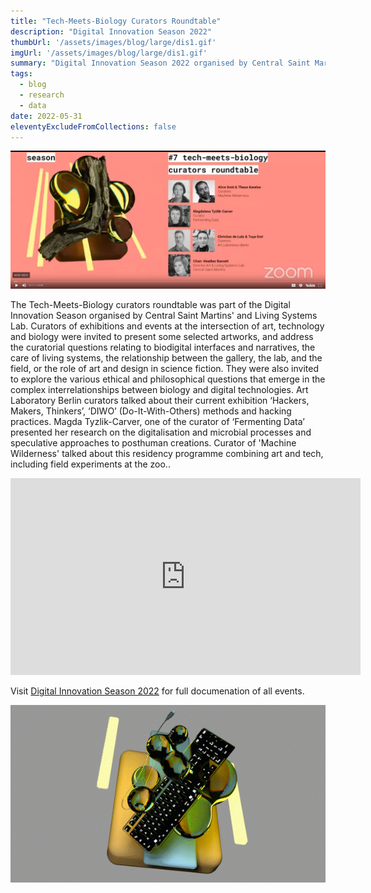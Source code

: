 ```yaml
---
title: "Tech-Meets-Biology Curators Roundtable"
description: "Digital Innovation Season 2022"
thumbUrl: '/assets/images/blog/large/dis1.gif'
imgUrl: '/assets/images/blog/large/dis1.gif'
summary: "Digital Innovation Season 2022 organised by Central Saint Martins' and Living Systems Lab, hosted Fermenting Data as part of Tech-Meets-Biology Curators Roundtable."
tags:
  - blog
  - research
  - data
date: 2022-05-31
eleventyExcludeFromCollections: false
---
```


<div class="columnImage">
  <img src="/assets/images/blog/large/dis3.png"/>
  <div class="Digital Innovation Season"></div>
</div>

The Tech-Meets-Biology curators roundtable was part of the Digital Innovation Season organised by Central Saint Martins' and Living Systems Lab. Curators of exhibitions and events at the intersection of art, technology and biology were invited to present some selected artworks, and address the curatorial questions relating to biodigital interfaces and narratives, the care of living systems, the relationship between the gallery, the lab, and the field, or the role of art and design in science fiction. They were also invited to explore the various ethical and philosophical questions that emerge in the complex interrelationships between biology and digital technologies.
Art Laboratory Berlin curators talked about their current exhibition ‘Hackers, Makers, Thinkers’, ‘DIWO’ (Do-It-With-Others) methods and hacking practices. Magda Tyzlik-Carver, one of the curator of ‘Fermenting Data’ presented her research on the digitalisation and microbial processes and speculative approaches to posthuman creations. Curator of 'Machine Wilderness' talked about this residency programme combining art and tech, including field experiments at the zoo..

<div class="columnImage">
<iframe width="560" height="315" src="https://www.youtube-nocookie.com/embed/YmZ8BKmEY9k?start=1430" title="YouTube video player" frameborder="0" allow="accelerometer; autoplay; clipboard-write; encrypted-media; gyroscope; picture-in-picture" allowfullscreen></iframe>
<div class="Documentation link"></div>
</div>

Visit <a href='https://www.arts.ac.uk/colleges/central-saint-martins/whats-on-at-csm/digital-innovation-season-2022'>Digital Innovation Season 2022</a> for full documenation of all events.

<div class="columnImage">
  <a href="https://www.arts.ac.uk/colleges/central-saint-martins/whats-on-at-csm/digital-innovation-season-2022"> <img src="/assets/images/blog/large/dis2.png"></a>
  <div class="Documentation link"></div>
</div>